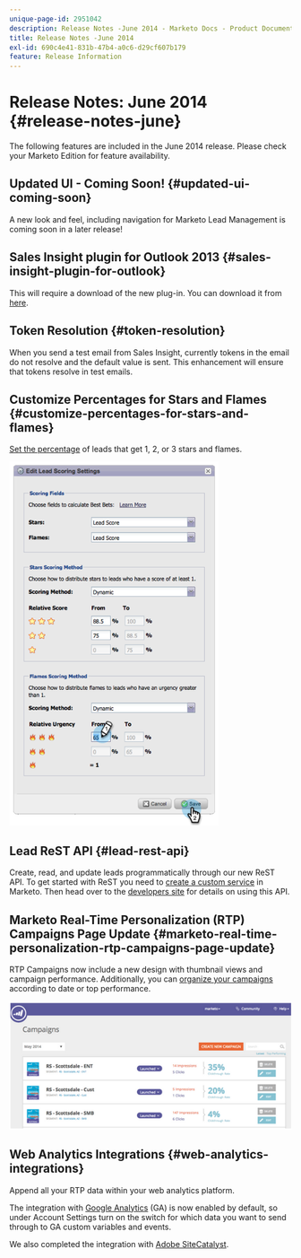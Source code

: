 ```yaml
---
unique-page-id: 2951042
description: Release Notes -June 2014 - Marketo Docs - Product Documentation
title: Release Notes -June 2014
exl-id: 690c4e41-831b-47b4-a0c6-d29cf607b179
feature: Release Information
---
```

# Release Notes: June 2014 {#release-notes-june}

The following features are included in the June 2014 release. Please check your Marketo Edition for feature availability.

## Updated UI - Coming Soon! {#updated-ui-coming-soon}

A new look and feel, including navigation for Marketo Lead Management is coming soon in a later release!

## Sales Insight plugin for Outlook 2013 {#sales-insight-plugin-for-outlook}

This will require a download of the new plug-in. You can download it from [here](/help/marketo/product-docs/marketo-sales-insight/msi-outlook-plugin/install-the-marketo-email-add-in-for-outlook-with-a-registration-code.md).

## Token Resolution {#token-resolution}

When you send a test email from Sales Insight, currently tokens in the email do not resolve and the default value is sent. This enhancement will ensure that tokens resolve in test emails.

## Customize Percentages for Stars and Flames {#customize-percentages-for-stars-and-flames}

[Set the percentage](/help/marketo/product-docs/marketo-sales-insight/msi-for-salesforce/features/stars-and-flames/customize-stars-and-flames.md) of leads that get 1, 2, or 3 stars and flames.

![](assets/image2014-9-22-13-3a50-3a31.png)

## Lead ReST API {#lead-rest-api}

Create, read, and update leads programmatically through our new ReST API. To get started with ReST you need to [create a custom service](/help/marketo/product-docs/administration/additional-integrations/create-a-custom-service-for-use-with-rest-api.md) in Marketo. Then head over to the [developers site](https://developers.marketo.com/documentation/rest/) for details on using this API.

## Marketo Real-Time Personalization (RTP) Campaigns Page Update {#marketo-real-time-personalization-rtp-campaigns-page-update}

RTP Campaigns now include a new design with thumbnail views and campaign performance. Additionally, you can [organize your campaigns](/help/marketo/product-docs/web-personalization/working-with-web-campaigns/sort-web-campaigns-by-latest-or-top-performing.md) according to date or top performance.

![](assets/image2014-9-22-13-3a50-3a57.png)

## Web Analytics Integrations {#web-analytics-integrations}

Append all your RTP data within your web analytics platform.

The integration with [Google Analytics](/help/marketo/product-docs/web-personalization/reporting-for-web-personalization/web-analytics-integrations/integrate-rtp-with-google-analytics.md) (GA) is now enabled by default, so under Account Settings turn on the switch for which data you want to send through to GA custom variables and events.

We also completed the integration with [Adobe SiteCatalyst](/help/marketo/product-docs/web-personalization/reporting-for-web-personalization/web-analytics-integrations/integrate-with-adobe-analytics.md).

